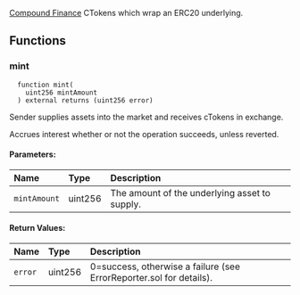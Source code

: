 [Compound Finance](https://compound.finance/) CTokens which wrap an ERC20 underlying.


## Functions
### mint
```solidity
  function mint(
    uint256 mintAmount
  ) external returns (uint256 error)
```
Sender supplies assets into the market and receives cTokens in exchange.

Accrues interest whether or not the operation succeeds, unless reverted.

#### Parameters:
| Name | Type | Description                                                          |
| :--- | :--- | :------------------------------------------------------------------- |
|`mintAmount` | uint256 | The amount of the underlying asset to supply.

#### Return Values:
| Name                           | Type          | Description                                                                  |
| :----------------------------- | :------------ | :--------------------------------------------------------------------------- |
|`error`| uint256 | 0=success, otherwise a failure (see ErrorReporter.sol for details).
